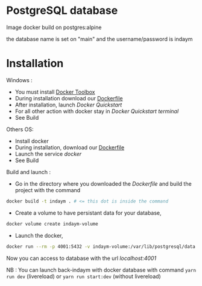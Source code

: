 # PostgreSQL database

Image docker build on postgres:alpine

the database name is set on "main" and the username/password is indaym

# Installation

Windows :
- You must install [Docker Toolbox](https://docs.docker.com/toolbox/toolbox_install_windows/)
- During installation download our [Dockerfile](/pg/Dockerfile)
- After installation, launch *Docker Quickstart*
- For all other action with docker stay in *Docker Quickstart terminal*
- See Build

Others OS:
- Install docker
- During installation,  download our [Dockerfile](/pg/Dockerfile)
- Launch the service *docker*
- See Build


Build and launch :
- Go in the directory where you downloaded the *Dockerfile* and build the project with the command

```bash
docker build -t indaym . # <= this dot is inside the command
```

- Create a volume to have persistant data for your database,

```bash
docker volume create indaym-volume
```

- Launch the docker,

```bash
docker run --rm -p 4001:5432 -v indaym-volume:/var/lib/postgresql/data --name indaym indaym
```


Now you can access to database with the url *localhost:4001*

NB :
You can launch back-indaym with docker database with command `yarn run dev` (livereload) or `yarn run start:dev` (without livereload)
